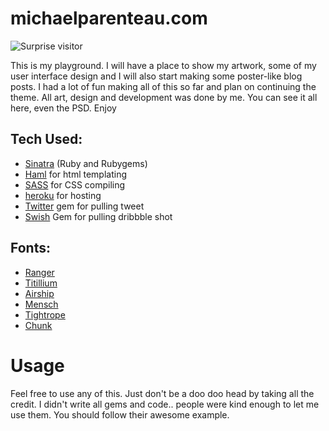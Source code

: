 # michaelparenteau.com

![Surprise visitor](http://dribbble.com/system/users/2417/screenshots/305373/surprise-visitor.gif?1319875533)

This is my playground. I will have a place to show my artwork, some of my user interface design and I will also start making some poster-like blog posts. I had a lot of fun making all of this so far and plan on continuing the theme. All art, design and development was done by me. You can see it all here, even the PSD. Enjoy

## Tech Used:

* [Sinatra](http://sinatrarb.com) (Ruby and Rubygems)
* [Haml](http://haml-lang.com) for html templating
* [SASS](http://sass-lang.com) for CSS compiling
* [heroku](http://heroku.com) for hosting
* [Twitter](https://github.com/jnunemaker/twitter) gem for pulling tweet
* [Swish](https://github.com/jeremyw/swish) Gem for pulling dribbble shot

## Fonts:

* [Ranger](http://www.losttype.com/font/?name=ranger)
* [Titillium](http://www.fontsquirrel.com/fonts/TitilliumText)
* [Airship](http://www.losttype.com/font/?name=airship)
* [Mensch](http://www.losttype.com/font/?name=mensch)
* [Tightrope](http://www.losttype.com/font/?name=tightrope)
* [Chunk](http://www.theleagueofmoveabletype.com/fonts/4-chunk)

# Usage

Feel free to use any of this. Just don't be a doo doo head by taking all the credit. I didn't write all gems and code.. people were kind enough to let me use them. You should follow their awesome example.

